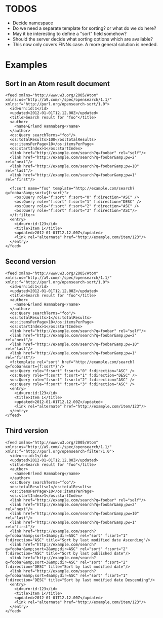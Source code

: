 # TODOS
* Decide namespace
* Do we need a separate template for sorting? or what do we do here?
* May it be interesting to define a "sort" field somehow?
* Should the server decide what sorting options which are available?
* This now only covers FINNs case. A more general solution is needed.

# Examples

## Sort in an Atom result document

    <feed xmlns="http://www.w3.org/2005/Atom" xmlns:os="http://a9.com/-/spec/opensearch/1.1/"
    xmlns:f="http://purl.org/opensearch-sort/1.0">
      <id>urn:id:1</id>
      <updated>2012-01-01T12.12.00Z</updated>
      <title>Search result for "foo"</title>
      <author>
        <name>Erlend Hamnaberg</name>
      </author>
      <os:Query searchTerms="foo"/>
      <os:totalResults>100</os:totalResults>
      <os:itemsPerPage>10</os:itemsPerPage>
      <os:startIndex>1</os:startIndex>
      <link href="http://example.com/search?q=foobar" rel="self"/>
      <link href="http://example.com/search?q=foobar&amp;pw=2" rel="next"/>
      <link href="http://example.com/search?q=foobar&amp;pw=10" rel="last"/>
      <link href="http://example.com/search?q=foobar&amp;pw=1" rel="first"/>

      <f:sort name="foo" template="http://example.com/search?q=foobar&amp;sort={f:sort}">
        <os:Query role="f:sort" f:sort="0" f:direction="ASC" />
        <os:Query role="f:sort" f:sort="1" f:direction="DESC" />
        <os:Query role="f:sort" f:sort="2" f:direction="ASC" />
        <os:Query role="f:sort" f:sort="3" f:direction="ASC"/>
      </f:filter>
      <entry>
        <id>urn:id:123</id>
        <title>Item 1</title>
        <updated>2012-01-01T12.12.00Z</updated>
        <link rel="alternate" href="http://example.com/item/123"/>
      </entry>
    </feed>

## Second version

    <feed xmlns="http://www.w3.org/2005/Atom" xmlns:os="http://a9.com/-/spec/opensearch/1.1/"
    xmlns:f="http://purl.org/opensearch-sort/1.0">
      <id>urn:id:1</id>
      <updated>2012-01-01T12.12.00Z</updated>
      <title>Search result for "foo"</title>
      <author>
        <name>Erlend Hamnaberg</name>
      </author>
      <os:Query searchTerms="foo"/>
      <os:totalResults>1</os:totalResults>
      <os:itemsPerPage>10</os:itemsPerPage>
      <os:startIndex>1</os:startIndex>
      <link href="http://example.com/search?q=foobar" rel="self"/>
      <link href="http://example.com/search?q=foobar&amp;pw=2" rel="next"/>
      <link href="http://example.com/search?q=foobar&amp;pw=10" rel="last"/>
      <link href="http://example.com/search?q=foobar&amp;pw=1" rel="first"/>
      <f:template rel="sort" href="http://example.com/search?q=foobar&sort={f:sort*}"/>
      <os:Query role="f:sort" f:sort="0" f:direction="ASC" />
      <os:Query role="f:sort" f:sort="1" f:direction="DESC" />
      <os:Query role="f:sort" f:sort="2" f:direction="ASC" />
      <os:Query role="f:sort" f:sort="3" f:direction="ASC" />
      <entry>
        <id>urn:id:123</id>
        <title>Item 1</title>
        <updated>2012-01-01T12.12.00Z</updated>
        <link rel="alternate" href="http://example.com/item/123"/>
      </entry>
    </feed>

## Third version

    <feed xmlns="http://www.w3.org/2005/Atom" xmlns:os="http://a9.com/-/spec/opensearch/1.1/"
    xmlns:f="http://purl.org/opensearch-filter/1.0">
      <id>urn:id:1</id>
      <updated>2012-01-01T12.12.00Z</updated>
      <title>Search result for "foo"</title>
      <author>
        <name>Erlend Hamnaberg</name>
      </author>
      <os:Query searchTerms="foo"/>
      <os:totalResults>1</os:totalResults>
      <os:itemsPerPage>10</os:itemsPerPage>
      <os:startIndex>1</os:startIndex>
      <link href="http://example.com/search?q=foobar" rel="self"/>
      <link href="http://example.com/search?q=foobar&amp;pw=2" rel="next"/>
      <link href="http://example.com/search?q=foobar&amp;pw=10" rel="last"/>
      <link href="http://example.com/search?q=foobar&amp;pw=1" rel="first"/>
      <link href="http://example.com/search?q=foobar&amp;sort=1&amp;dir=ASC" rel="sort" f:sort="1" f:direction="ASC" title="Sort by last modified date Ascending"/>
      <link href="http://example.com/search?q=foobar&amp;sort=2&amp;dir=ASC" rel="sort" f:sort="2" f:direction="ASC" title="Sort by last published date"/>
      <link href="http://example.com/search?q=foobar&amp;sort=3&amp;dir=ASC" rel="sort" f:sort="2" f:direction="DESC" title="Sort by last modified date"/>
      <link href="http://example.com/search?q=foobar&amp;sort=4&amp;dir=ASC" rel="sort" f:sort="1" f:direction="DESC" title="Sort by last modified date Descending"/>
      <entry>
        <id>urn:id:123</id>
        <title>Item 1</title>
        <updated>2012-01-01T12.12.00Z</updated>
        <link rel="alternate" href="http://example.com/item/123"/>
      </entry>
    </feed>
